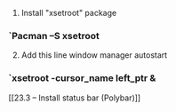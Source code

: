 1. Install "xsetroot" package

### `Pacman –S xsetroot

2. Add this line window manager autostart

### `xsetroot -cursor_name left_ptr & 

[[23.3 – Install status bar (Polybar)]]


